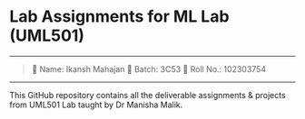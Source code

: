 # Lab Assignments for ML Lab (UML501)
---

> 👤 Name: Ikansh Mahajan
> 🏫 Batch: 3C53
> 🪪 Roll No.: 102303754

---

This GitHub repository contains all the deliverable assignments & projects from UML501 Lab taught by Dr Manisha Malik.
